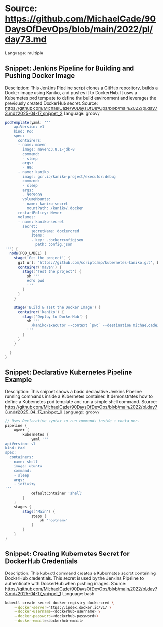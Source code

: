 # Source: https://github.com/MichaelCade/90DaysOfDevOps/blob/main/2022/pl/day73.md
Language: multiple

## Snippet: Jenkins Pipeline for Building and Pushing Docker Image
Description: This Jenkins Pipeline script clones a GitHub repository, builds a Docker image using Kaniko, and pushes it to DockerHub. It uses a Kubernetes pod template to define the build environment and leverages the previously created DockerHub secret.
Source: https://github.com/MichaelCade/90DaysOfDevOps/blob/main/2022/pl/day73.md#2025-04-17_snippet_2
Language: groovy

```groovy
podTemplate(yaml: '''
    apiVersion: v1
    kind: Pod
    spec:
      containers:
      - name: maven
        image: maven:3.8.1-jdk-8
        command:
        - sleep
        args:
        - 99d
      - name: kaniko
        image: gcr.io/kaniko-project/executor:debug
        command:
        - sleep
        args:
        - 9999999
        volumeMounts:
        - name: kaniko-secret
          mountPath: /kaniko/.docker
      restartPolicy: Never
      volumes:
      - name: kaniko-secret
        secret:
            secretName: dockercred
            items:
            - key: .dockerconfigjson
              path: config.json
''') {
  node(POD_LABEL) {
    stage('Get the project') {
      git url: 'https://github.com/scriptcamp/kubernetes-kaniko.git', branch: 'main'
      container('maven') {
        stage('Test the project') {
          sh '''
          echo pwd
          '''
        }
      }
    }

    stage('Build & Test the Docker Image') {
      container('kaniko') {
        stage('Deploy to DockerHub') {
          sh '''
            /kaniko/executor --context `pwd` --destination michaelcade1/helloworld:latest
          '''
        }
      }
    }

  }
}
```

## Snippet: Declarative Kubernetes Pipeline Example
Description: This snippet shows a basic declarative Jenkins Pipeline running commands inside a Kubernetes container. It demonstrates how to define a Kubernetes pod template and run a simple shell command.
Source: https://github.com/MichaelCade/90DaysOfDevOps/blob/main/2022/pl/day73.md#2025-04-17_snippet_0
Language: groovy

```groovy
// Uses Declarative syntax to run commands inside a container.
pipeline {
    agent {
        kubernetes {
            yaml '''
apiVersion: v1
kind: Pod
spec:
  containers:
  - name: shell
    image: ubuntu
    command:
    - sleep
    args:
    - infinity
'''
            defaultContainer 'shell'
        }
    }
    stages {
        stage('Main') {
            steps {
                sh 'hostname'
            }
        }
    }
}
```

## Snippet: Creating Kubernetes Secret for DockerHub Credentials
Description: This kubectl command creates a Kubernetes secret containing DockerHub credentials. This secret is used by the Jenkins Pipeline to authenticate with DockerHub when pushing images.
Source: https://github.com/MichaelCade/90DaysOfDevOps/blob/main/2022/pl/day73.md#2025-04-17_snippet_1
Language: bash

```bash
kubectl create secret docker-registry dockercred \
    --docker-server=https://index.docker.io/v1/ \
    --docker-username=<dockerhub-username> \
    --docker-password=<dockerhub-password>\
    --docker-email=<dockerhub-email>
```